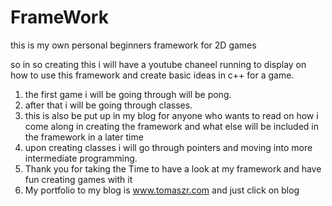 FrameWork
=========

this is my own personal beginners framework for 2D games


so in so creating this i will have a youtube chaneel running to display on how to use this framework and create basic ideas in c++ for a game.

1) the first game i will be going through will be pong.
2) after that i will be going through classes.
3) this is also be put up in my blog for anyone who wants to read on how i 
   come along in creating the framework and what else will be included in the framework in a later time 
4) upon creating classes i will go through pointers and moving into more intermediate programming.
5) Thank you for taking the Time to have a look at my framework and have fun creating games with it 
6) My portfolio to my blog is www.tomaszr.com and just click on blog 
